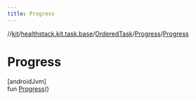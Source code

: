 ```yaml
---
title: Progress
---
```

//[kit](../../../../index.html)/[healthstack.kit.task.base](../../index.html)/[OrderedTask](../index.html)/[Progress](index.html)/[Progress](-progress.html)



# Progress



[androidJvm]\
fun [Progress](-progress.html)()




